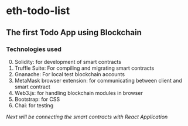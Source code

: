 # eth-todo-list

## The first Todo App using Blockchain

### Technologies used

0. Solidity: for development of smart contracts
1. Truffle Suite: For compiling and migrating smart contracts
2. Gnanache: For local test blockchain accounts
3. MetaMask browser extension: for communicating between client and smart contract
4. Web3.js: for handling blockchain modules in browser
5. Bootstrap: for CSS
6. Chai: for testing


*Next will be connecting the smart contracts with React Application*